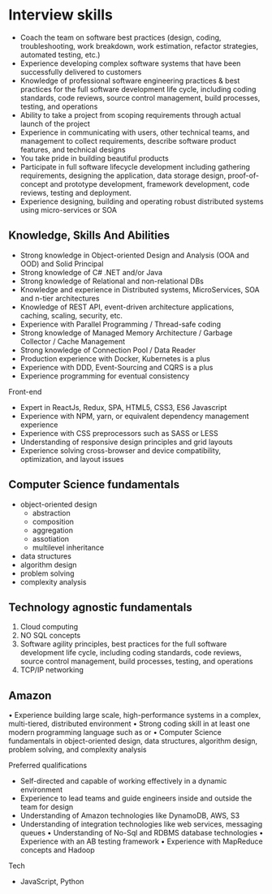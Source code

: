# Interview skills

* Coach the team on software best practices (design, coding, troubleshooting, work breakdown, work estimation, refactor strategies, automated testing, etc.)
* Experience developing complex software systems that have been successfully delivered to customers
* Knowledge of professional software engineering practices & best practices for the full software development life cycle, including coding standards, code reviews, source control management, build processes, testing, and operations
* Ability to take a project from scoping requirements through actual launch of the project
* Experience in communicating with users, other technical teams, and management to collect requirements, describe software product features, and technical designs
* You take pride in building beautiful products
* Participate in full software lifecycle development including gathering requirements, designing the application, data storage design, proof-of-concept and prototype development, framework development, code reviews, testing and deployment.
* Experience designing, building and operating robust distributed systems using micro-services or SOA

## Knowledge, Skills And Abilities

* Strong knowledge in Object-oriented Design and Analysis (OOA and OOD) and Solid Principal
* Strong knowledge of C# .NET and/or Java
* Strong knowledge of Relational and non-relational DBs
* Knowledge and experience in Distributed systems, MicroServices, SOA and n-tier architectures
* Knowledge of REST API, event-driven architecture applications, caching, scaling, security, etc.
* Experience with Parallel Programming / Thread-safe coding
* Strong knowledge of Managed Memory Architecture / Garbage Collector / Cache Management
* Strong knowledge of Connection Pool / Data Reader
* Production experience with Docker, Kubernetes is a plus
* Experience with DDD, Event-Sourcing and CQRS is a plus
* Experience programming for eventual consistency

Front-end

* Expert in ReactJs, Redux, SPA, HTML5, CSS3, ES6 Javascript
* Experience with NPM, yarn, or equivalent dependency management experience
* Experience with CSS preprocessors such as SASS or LESS
* Understanding of responsive design principles and grid layouts
* Experience solving cross-browser and device compatibility, optimization, and layout issues

## Computer Science fundamentals

* object-oriented design
    * abstraction
    * composition
    * aggregation
    * assotiation
    * multilevel inheritance
* data structures
* algorithm design
* problem solving
* complexity analysis

## Technology agnostic fundamentals

1. Cloud computing
1. NO SQL concepts
1. Software agility principles, best practices for the full software development life cycle, including coding standards, code reviews, source control management, build processes, testing, and operations
1. TCP/IP networking

## Amazon

• Experience building large scale, high-performance systems in a complex, multi-tiered, distributed environment
• Strong coding skill in at least one modern programming language such as or
• Computer Science fundamentals in object-oriented design, data structures, algorithm design, problem solving, and complexity analysis

Preferred qualifications

* Self-directed and capable of working effectively in a dynamic environment
* Experience to lead teams and guide engineers inside and outside the team for design
* Understanding of Amazon technologies like DynamoDB, AWS, S3
* Understanding of integration technologies like web services, messaging queues
• Understanding of No-Sql and RDBMS database technologies
• Experience with an AB testing framework
• Experience with MapReduce concepts and Hadoop

Tech

* JavaScript, Python

